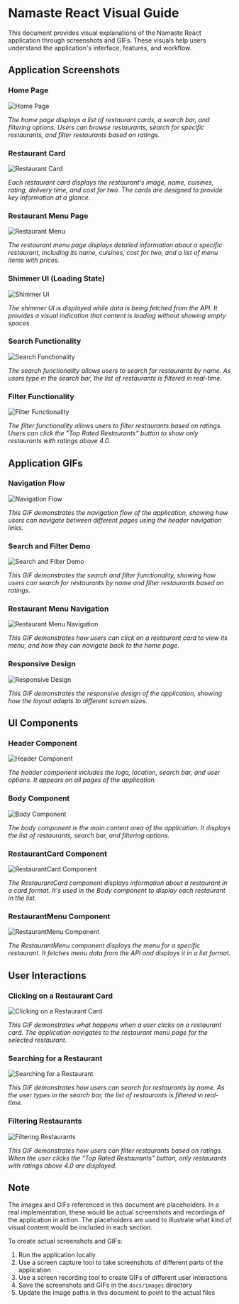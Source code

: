 # Namaste React Visual Guide

This document provides visual explanations of the Namaste React application through screenshots and GIFs. These visuals help users understand the application's interface, features, and workflow.

## Application Screenshots

### Home Page

![Home Page](../docs/images/home_page.jpg)

*The home page displays a list of restaurant cards, a search bar, and filtering options. Users can browse restaurants, search for specific restaurants, and filter restaurants based on ratings.*

### Restaurant Card

![Restaurant Card](../docs/images/restaurant_card.jpg)

*Each restaurant card displays the restaurant's image, name, cuisines, rating, delivery time, and cost for two. The cards are designed to provide key information at a glance.*

### Restaurant Menu Page

![Restaurant Menu](../docs/images/restaurant_menu.jpg)

*The restaurant menu page displays detailed information about a specific restaurant, including its name, cuisines, cost for two, and a list of menu items with prices.*

### Shimmer UI (Loading State)

![Shimmer UI](../docs/images/shimmer_ui.jpg)

*The shimmer UI is displayed while data is being fetched from the API. It provides a visual indication that content is loading without showing empty spaces.*

### Search Functionality

![Search Functionality](../docs/images/search_functionality.jpg)

*The search functionality allows users to search for restaurants by name. As users type in the search bar, the list of restaurants is filtered in real-time.*

### Filter Functionality

![Filter Functionality](../docs/images/filter_functionality.jpg)

*The filter functionality allows users to filter restaurants based on ratings. Users can click the "Top Rated Restaurants" button to show only restaurants with ratings above 4.0.*

## Application GIFs

### Navigation Flow

![Navigation Flow](../docs/images/navigation_flow.gif)

*This GIF demonstrates the navigation flow of the application, showing how users can navigate between different pages using the header navigation links.*

### Search and Filter Demo

![Search and Filter Demo](../docs/images/search_filter_demo.gif)

*This GIF demonstrates the search and filter functionality, showing how users can search for restaurants by name and filter restaurants based on ratings.*

### Restaurant Menu Navigation

![Restaurant Menu Navigation](../docs/images/restaurant_menu_navigation.gif)

*This GIF demonstrates how users can click on a restaurant card to view its menu, and how they can navigate back to the home page.*

### Responsive Design

![Responsive Design](../docs/images/responsive_design.gif)

*This GIF demonstrates the responsive design of the application, showing how the layout adapts to different screen sizes.*

## UI Components

### Header Component

![Header Component](../docs/images/header_component.jpg)

*The header component includes the logo, location, search bar, and user options. It appears on all pages of the application.*

### Body Component

![Body Component](../docs/images/body_component.jpg)

*The body component is the main content area of the application. It displays the list of restaurants, search bar, and filtering options.*

### RestaurantCard Component

![RestaurantCard Component](../docs/images/restaurant_card_component.jpg)

*The RestaurantCard component displays information about a restaurant in a card format. It's used in the Body component to display each restaurant in the list.*

### RestaurantMenu Component

![RestaurantMenu Component](../docs/images/restaurant_menu_component.jpg)

*The RestaurantMenu component displays the menu for a specific restaurant. It fetches menu data from the API and displays it in a list format.*

## User Interactions

### Clicking on a Restaurant Card

![Clicking on a Restaurant Card](../docs/images/clicking_restaurant_card.gif)

*This GIF demonstrates what happens when a user clicks on a restaurant card. The application navigates to the restaurant menu page for the selected restaurant.*

### Searching for a Restaurant

![Searching for a Restaurant](../docs/images/searching_restaurant.gif)

*This GIF demonstrates how users can search for restaurants by name. As the user types in the search bar, the list of restaurants is filtered in real-time.*

### Filtering Restaurants

![Filtering Restaurants](../docs/images/filtering_restaurants.gif)

*This GIF demonstrates how users can filter restaurants based on ratings. When the user clicks the "Top Rated Restaurants" button, only restaurants with ratings above 4.0 are displayed.*

## Note

The images and GIFs referenced in this document are placeholders. In a real implementation, these would be actual screenshots and recordings of the application in action. The placeholders are used to illustrate what kind of visual content would be included in each section.

To create actual screenshots and GIFs:
1. Run the application locally
2. Use a screen capture tool to take screenshots of different parts of the application
3. Use a screen recording tool to create GIFs of different user interactions
4. Save the screenshots and GIFs in the `docs/images` directory
5. Update the image paths in this document to point to the actual files